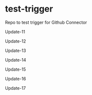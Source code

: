 # test-trigger
Repo to test trigger for Github Connector

Update-11

Update-12

Update-13

Update-14

Update-15

Update-16


Update-17

